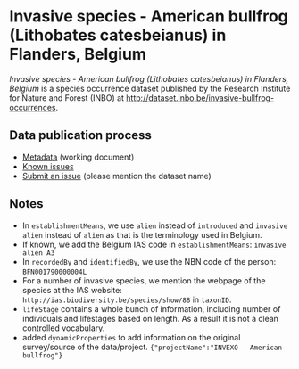 # Invasive species - American bullfrog (Lithobates catesbeianus) in Flanders, Belgium

*Invasive species - American bullfrog (Lithobates catesbeianus) in Flanders, Belgium* is a species occurrence dataset published by the Research Institute for Nature and Forest (INBO) at <http://dataset.inbo.be/invasive-bullfrog-occurrences>.

## Data publication process

* [Metadata](metadata.md) (working document)
* [Known issues](https://github.com/LifeWatchINBO/data-publication/labels/invasive-bullfrog-occurrences)
* [Submit an issue](https://github.com/LifeWatchINBO/data-publication/issues/new) (please mention the dataset name)

## Notes

* In `establishmentMeans`, we use `alien` instead of `introduced` and `invasive alien` instead of `alien` as that is the terminology used in Belgium.
* If known, we add the Belgium IAS code in `establishmentMeans`: `invasive alien A3`
* In `recordedBy` and `identifiedBy`, we use the NBN code of the person: `BFN001790000004L`
* For a number of invasive species, we mention the webpage of the species at the IAS website: `http://ias.biodiversity.be/species/show/88` in `taxonID`.
* `lifeStage` contains a whole bunch of information, including number of individuals and lifestages based on length. As a result it is not a clean controlled vocabulary.
* added `dynamicProperties` to add information on the original survey/source of the data/project. `{"projectName":"INVEXO - American bullfrog"}`
